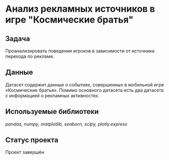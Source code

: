 # Анализ рекламных источников в игре "Космические братья"

## Задача
Проанализировать поведения игроков в зависимости от источника перехода по рекламе.

## Данные
Датасет содержит данные о событиях, совершенных в мобильной игре «Космические братья».
Помимо основного датасета есть два датасета с информацией о рекламных активностях.

## Используемые библиотеки
*pandas, numpy, matplotlib, seaborn, scipy,  plotly.express*

## Статус проекта
Проект завершён
